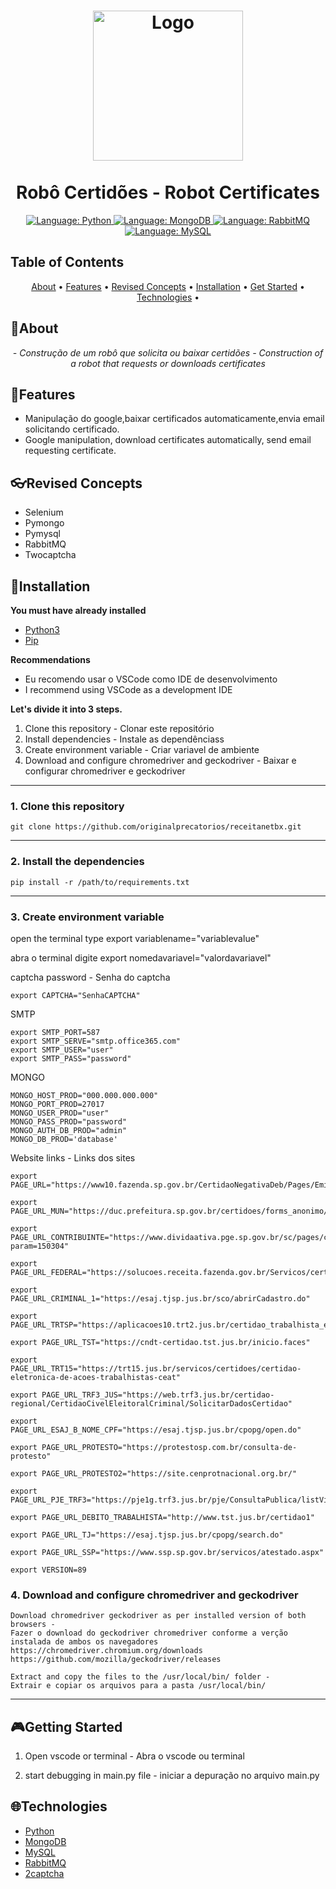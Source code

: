 <p align="center">
</p>

<h1 align="center">
	<img src="https://www.python.org/static/community_logos/python-logo-inkscape.svg"  alt="Logo"  width="240"><br><br>
    Robô Certidões - Robot Certificates
</h1>

<div>
    <p align="center">
    <a href="https://www.python.org/">
        <img src="https://img.shields.io/static/v1?label=Language&message=Python&color=blue&style=for-the-badge&logo=Python" alt="Language: Python">
    </a>
    <a href="https://www.mongodb.com/home">
        <img src="https://img.shields.io/static/v1?label=Language&message=MongoDB&color=gree&style=for-the-badge&logo=MongoDB" alt="Language: MongoDB">
    </a>
    <a href="https://www.rabbitmq.com/">
        <img src="https://img.shields.io/static/v1?label=Language&message=RabbitMQ&color=orange&style=for-the-badge&logo=RabbitMQ" alt="Language: RabbitMQ">
    </a>
    <a href="https://www.mysql.com">
        <img src="https://img.shields.io/static/v1?label=Language&message=MySQL&color=blue&style=for-the-badge&logo=MySQL" alt="Language: MySQL">
    </a>
    </p>
</div>

## Table of Contents

<p align="center">
 <a href="#about">About</a> •
 <a href="#features">Features</a> •
 <a href="#revised-concepts">Revised Concepts</a> • 
 <a href="#installation">Installation</a> • 
 <a href="#getting-started">Get Started</a> • 
 <a href="#technologies">Technologies</a> • 
</p>

## 📌About

<div>
    <p align="center">
    <em>
        - Construção de um robô que solicita ou baixar certidões
        - Construction of a robot that requests or downloads certificates
    </em>
    </p>
</div>

## 🚀Features

- Manipulação do google,baixar certificados automaticamente,envia email solicitando certificado.
- Google manipulation, download certificates automatically, send email requesting certificate.

## 👓Revised Concepts

- Selenium
- Pymongo
- Pymysql
- RabbitMQ
- Twocaptcha

## 📕Installation

**You must have already installed**
- [Python3](https://www.python.org/)
- [Pip](https://pip.pypa.io/en/stable/installation/)

**Recommendations**
- Eu recomendo usar o VSCode como IDE de desenvolvimento
- I recommend using VSCode as a development IDE


**Let's divide it into 3 steps.**
1. Clone this repository - Clonar este repositório
2. Install dependencies - Instale as dependênciass
3. Create environment variable - Criar variavel de ambiente
4. Download and configure chromedriver and geckodriver - Baixar e configurar chromedriver e geckodriver
  ---
### 1. Clone this repository
```
git clone https://github.com/originalprecatorios/receitanetbx.git
```
---
### 2. Install the dependencies
```
pip install -r /path/to/requirements.txt
```
---

### 3. Create environment variable

open the terminal
type export variablename="variablevalue"

abra o terminal
digite export nomedavariavel="valordavariavel"

captcha password - Senha do captcha
```
export CAPTCHA="SenhaCAPTCHA"
```

SMTP
```
export SMTP_PORT=587
export SMTP_SERVE="smtp.office365.com"
export SMTP_USER="user"
export SMTP_PASS="password"
```

MONGO
```
MONGO_HOST_PROD="000.000.000.000"
MONGO_PORT_PROD=27017
MONGO_USER_PROD="user"
MONGO_PASS_PROD="password"
MONGO_AUTH_DB_PROD="admin"
MONGO_DB_PROD='database'
```

Website links - Links dos sites
```
export PAGE_URL="https://www10.fazenda.sp.gov.br/CertidaoNegativaDeb/Pages/EmissaoCertidaoNegativa.aspx"

export PAGE_URL_MUN="https://duc.prefeitura.sp.gov.br/certidoes/forms_anonimo/frmConsultaEmissaoCertificado.aspx"

export PAGE_URL_CONTRIBUINTE="https://www.dividaativa.pge.sp.gov.br/sc/pages/crda/emitirCrda.jsf?param=150304"

export PAGE_URL_FEDERAL="https://solucoes.receita.fazenda.gov.br/Servicos/certidaointernet/PF/Emitir"

export PAGE_URL_CRIMINAL_1="https://esaj.tjsp.jus.br/sco/abrirCadastro.do"

export PAGE_URL_TRTSP="https://aplicacoes10.trt2.jus.br/certidao_trabalhista_eletronica/public/index.php/index/solicitacao"

export PAGE_URL_TST="https://cndt-certidao.tst.jus.br/inicio.faces"

export PAGE_URL_TRT15="https://trt15.jus.br/servicos/certidoes/certidao-eletronica-de-acoes-trabalhistas-ceat"

export PAGE_URL_TRF3_JUS="https://web.trf3.jus.br/certidao-regional/CertidaoCivelEleitoralCriminal/SolicitarDadosCertidao"

export PAGE_URL_ESAJ_B_NOME_CPF="https://esaj.tjsp.jus.br/cpopg/open.do"

export PAGE_URL_PROTESTO="https://protestosp.com.br/consulta-de-protesto"

export PAGE_URL_PROTESTO2="https://site.cenprotnacional.org.br/"

export PAGE_URL_PJE_TRF3="https://pje1g.trf3.jus.br/pje/ConsultaPublica/listView.seam"

export PAGE_URL_DEBITO_TRABALHISTA="http://www.tst.jus.br/certidao1"

export PAGE_URL_TJ="https://esaj.tjsp.jus.br/cpopg/search.do"

export PAGE_URL_SSP="https://www.ssp.sp.gov.br/servicos/atestado.aspx"

export VERSION=89
```

### 4. Download and configure chromedriver and geckodriver
```
Download chromedriver geckodriver as per installed version of both browsers - 
Fazer o download do geckodriver chromedriver conforme a verção instalada de ambos os navegadores 
https://chromedriver.chromium.org/downloads
https://github.com/mozilla/geckodriver/releases
```

```
Extract and copy the files to the /usr/local/bin/ folder -
Extrair e copiar os arquivos para a pasta /usr/local/bin/
```
---

## 🎮Getting Started

1. Open vscode or terminal - Abra o vscode ou terminal

2. start debugging in main.py file - iniciar a depuração no arquivo main.py

## 🌐Technologies

<p align="center">

- [Python](https://www.python.org/)
- [MongoDB](https://www.mongodb.com/home)
- [MySQL](https://www.mysql.com/)
- [RabbitMQ](https://www.rabbitmq.com/)
- [2captcha](https://2captcha.com/?from=15605423&gclid=Cj0KCQiA14WdBhD8ARIsANao07iIhQkPbx80Ccimj8v6XRP2UsbRYf4m7fYQSJJV-N_D4KqJoGnC-dQaAlk2EALw_wcB)